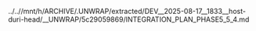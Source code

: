 ../..//mnt/h/ARCHIVE/.UNWRAP/extracted/DEV__2025-08-17__1833__host-duri-head/__UNWRAP/5c29059869/INTEGRATION_PLAN_PHASE5_5_4.md